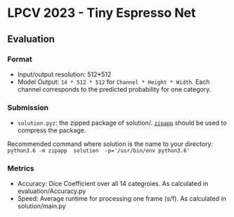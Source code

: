 # LPCV 2023 - Tiny Espresso Net

## Evaluation

### Format

- Input/output resolution: 512\*512
- Model Output: `14 * 512 * 512` for `Channel * Height * Width`. Each channel
  corresponds to the predicted probability for one category.

### Submission
- `solution.pyz`: the zipped package of solution/. [`zipapp`](https://docs.python.org/3/library/zipapp.html) should be used to compress the package.

Recommended command where solution is the name to your directory: `python3.6 -m zipapp  solution  -p='/usr/bin/env python3.6'`

### Metrics
- Accuracy: Dice Coefficient over all 14 categroies. As calculated in evaluation/Accuracy.py
- Speed: Average runtime for processing one frame (s/f). As calculated in solution/main.py
